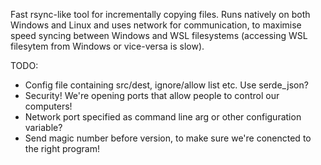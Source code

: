 Fast rsync-like tool for incrementally copying files. Runs natively on both Windows and Linux and uses network for communication, 
to maximise speed syncing between Windows and WSL filesystems (accessing WSL filesytem from Windows or vice-versa is slow).

TODO:

* Config file containing src/dest, ignore/allow list etc. Use serde_json?
* Security! We're opening ports that allow people to control our computers!
* Network port specified as command line arg or other configuration variable?
* Send magic number before version, to make sure we're conencted to the right program!